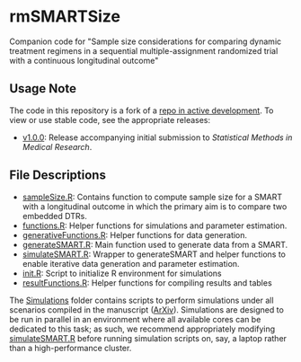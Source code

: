 # rmSMARTSize
Companion code for "Sample size considerations for comparing dynamic treatment regimens in a sequential multiple-assignment randomized trial with a continuous longitudinal outcome"

## Usage Note
The code in this repository is a fork of a [repo in active development](https://github.com/nseewald1/rmSMARTsize). To view or use stable code, see the appropriate releases:
- [v1.0.0](../../releases/tag/v1.0.0): Release accompanying initial submission to _Statistical Methods in Medical Research_.

## File Descriptions
- [sampleSize.R](sampleSize.R): Contains function to compute sample size for a SMART with a longitudinal outcome in which the primary aim is to compare two embedded DTRs.
- [functions.R](functions.R): Helper functions for simulations and parameter estimation.
- [generativeFunctions.R](generativeFunctions.R): Helper functions for data generation.
- [generateSMART.R](generateSMART.R): Main function used to generate data from a SMART.
- [simulateSMART.R](simulateSMART.R): Wrapper to generateSMART and helper functions to enable iterative data generation and parameter estimation.
- [init.R](init.R): Script to initialize R environment for simulations
- [resultFunctions.R](resultFunctions.R): Helper functions for compiling results and tables

The [Simulations](Simulations) folder contains scripts to perform simulations under all scenarios compiled in the manuscript ([ArXiv](https://arxiv.org/abs/1810.13094)). Simulations are designed to be run in parallel in an environment where all available cores can be dedicated to this task; as such, we recommend appropriately modifying [simulateSMART.R](simulateSMART.R) before running simulation scripts on, say, a laptop rather than a high-performance cluster.
